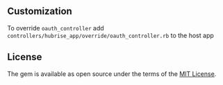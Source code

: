 ## Customization
To override `oauth_controller` add `controllers/hubrise_app/override/oauth_controller.rb` to the host app

## License
The gem is available as open source under the terms of the [MIT License](https://opensource.org/licenses/MIT).
